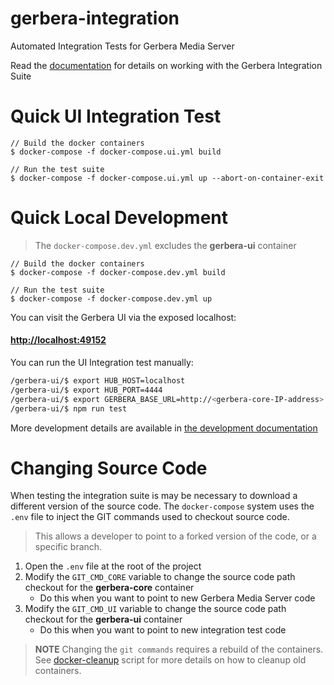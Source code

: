 # gerbera-integration
Automated Integration Tests for Gerbera Media Server

Read the [documentation](docs/index.md) for details on working 
with the Gerbera Integration Suite

# Quick UI Integration Test

```
// Build the docker containers
$ docker-compose -f docker-compose.ui.yml build

// Run the test suite
$ docker-compose -f docker-compose.ui.yml up --abort-on-container-exit
```

# Quick Local Development

> The `docker-compose.dev.yml` excludes the **gerbera-ui** container

```
// Build the docker containers
$ docker-compose -f docker-compose.dev.yml build

// Run the test suite
$ docker-compose -f docker-compose.dev.yml up
```

You can visit the Gerbera UI via the exposed localhost:

#### [http://localhost:49152](http://localhost:49152)

You can run the UI Integration test manually:

```bash
/gerbera-ui/$ export HUB_HOST=localhost
/gerbera-ui/$ export HUB_PORT=4444
/gerbera-ui/$ export GERBERA_BASE_URL=http://<gerbera-core-IP-address>:49152
/gerbera-ui/$ npm run test
```

More development details are available in [the development documentation](docs/dev.md)

# Changing Source Code

When testing the integration suite is may be necessary to download a different version of the source code.
The `docker-compose` system uses the `.env` file to inject the GIT commands used to checkout source code.

> This allows a developer to point to a forked version of the code, or a specific branch.

1. Open the `.env` file at the root of the project
2. Modify the `GIT_CMD_CORE` variable to change the source code path checkout for the **gerbera-core** container
    * Do this when you want to point to new Gerbera Media Server code
3. Modify the `GIT_CMD_UI` variable to change the source code path checkout for the **gerbera-ui** container
    * Do this when you want to point to new integration test code

> **NOTE** Changing the `git commands` requires a rebuild of the containers.  
> See [docker-cleanup](docs/containers.md) script for more details on how to cleanup old containers.